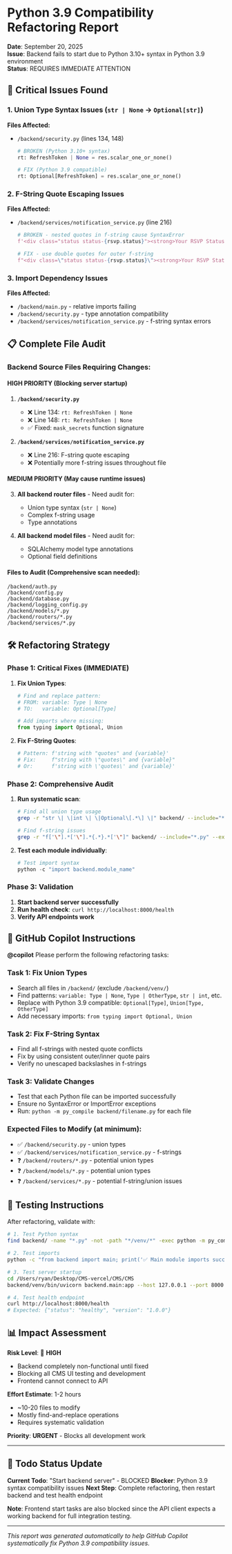 # Python 3.9 Compatibility Refactoring Report

**Date**: September 20, 2025  
**Issue**: Backend fails to start due to Python 3.10+ syntax in Python 3.9 environment  
**Status**: REQUIRES IMMEDIATE ATTENTION  

## 🚨 Critical Issues Found

### 1. **Union Type Syntax Issues** (`str | None` → `Optional[str]`)

**Files Affected:**
- `/backend/security.py` (lines 134, 148)
  ```python
  # BROKEN (Python 3.10+ syntax)
  rt: RefreshToken | None = res.scalar_one_or_none()
  
  # FIX (Python 3.9 compatible)
  rt: Optional[RefreshToken] = res.scalar_one_or_none()
  ```

### 2. **F-String Quote Escaping Issues**

**Files Affected:**
- `/backend/services/notification_service.py` (line 216)
  ```python
  # BROKEN - nested quotes in f-string cause SyntaxError
  f'<div class="status status-{rsvp.status}"><strong>Your RSVP Status:</strong> {rsvp.status.title()}</div>'
  
  # FIX - use double quotes for outer f-string
  f"<div class=\"status status-{rsvp.status}\"><strong>Your RSVP Status:</strong> {rsvp.status.title()}</div>"
  ```

### 3. **Import Dependency Issues**

**Files Affected:**
- `/backend/main.py` - relative imports failing
- `/backend/security.py` - type annotation compatibility
- `/backend/services/notification_service.py` - f-string syntax errors

## 📋 Complete File Audit

### Backend Source Files Requiring Changes:

#### **HIGH PRIORITY** (Blocking server startup)
1. **`/backend/security.py`**
   - ❌ Line 134: `rt: RefreshToken | None` 
   - ❌ Line 148: `rt: RefreshToken | None`
   - ✅ Fixed: `mask_secrets` function signature

2. **`/backend/services/notification_service.py`**
   - ❌ Line 216: F-string quote escaping
   - ❌ Potentially more f-string issues throughout file

#### **MEDIUM PRIORITY** (May cause runtime issues)
3. **All backend router files** - Need audit for:
   - Union type syntax (`str | None`)
   - Complex f-string usage
   - Type annotations

4. **All backend model files** - Need audit for:
   - SQLAlchemy model type annotations
   - Optional field definitions

#### **Files to Audit** (Comprehensive scan needed):
```
/backend/auth.py
/backend/config.py
/backend/database.py
/backend/logging_config.py
/backend/models/*.py
/backend/routers/*.py
/backend/services/*.py
```

## 🛠 Refactoring Strategy

### Phase 1: Critical Fixes (IMMEDIATE)
1. **Fix Union Types**:
   ```python
   # Find and replace pattern:
   # FROM: variable: Type | None
   # TO:   variable: Optional[Type]
   
   # Add imports where missing:
   from typing import Optional, Union
   ```

2. **Fix F-String Quotes**:
   ```python
   # Pattern: f'string with "quotes" and {variable}'
   # Fix:     f"string with \"quotes\" and {variable}"
   # Or:      f'string with \'quotes\' and {variable}'
   ```

### Phase 2: Comprehensive Audit
1. **Run systematic scan**:
   ```bash
   # Find all union type usage
   grep -r "str \| \|int \| \|Optional\[.*\] \|" backend/ --include="*.py" --exclude-dir=venv
   
   # Find f-string issues
   grep -r "f['\"].*['\"].*{.*}.*['\"]" backend/ --include="*.py" --exclude-dir=venv
   ```

2. **Test each module individually**:
   ```python
   # Test import syntax
   python -c "import backend.module_name"
   ```

### Phase 3: Validation
1. **Start backend server successfully**
2. **Run health check**: `curl http://localhost:8000/health`
3. **Verify API endpoints work**

## 🎯 GitHub Copilot Instructions

**@copilot** Please perform the following refactoring tasks:

### **Task 1: Fix Union Types**
- Search all files in `/backend/` (exclude `/backend/venv/`)
- Find patterns: `variable: Type | None`, `Type | OtherType`, `str | int`, etc.
- Replace with Python 3.9 compatible: `Optional[Type]`, `Union[Type, OtherType]`
- Add necessary imports: `from typing import Optional, Union`

### **Task 2: Fix F-String Syntax**
- Find all f-strings with nested quote conflicts
- Fix by using consistent outer/inner quote pairs
- Verify no unescaped backslashes in f-strings

### **Task 3: Validate Changes**
- Test that each Python file can be imported successfully
- Ensure no SyntaxError or ImportError exceptions
- Run: `python -m py_compile backend/filename.py` for each file

### **Expected Files to Modify** (at minimum):
- ✅ `/backend/security.py` - union types
- ✅ `/backend/services/notification_service.py` - f-strings  
- ❓ `/backend/routers/*.py` - potential union types
- ❓ `/backend/models/*.py` - potential union types
- ❓ `/backend/services/*.py` - potential f-string/union issues

## 🧪 Testing Instructions

After refactoring, validate with:

```bash
# 1. Test Python syntax
find backend/ -name "*.py" -not -path "*/venv/*" -exec python -m py_compile {} \;

# 2. Test imports
python -c "from backend import main; print('✅ Main module imports successfully')"

# 3. Test server startup
cd /Users/ryan/Desktop/CMS-vercel/CMS/CMS
backend/venv/bin/uvicorn backend.main:app --host 127.0.0.1 --port 8000

# 4. Test health endpoint
curl http://localhost:8000/health
# Expected: {"status": "healthy", "version": "1.0.0"}
```

## 📊 Impact Assessment

**Risk Level**: 🔴 **HIGH**
- Backend completely non-functional until fixed
- Blocking all CMS UI testing and development
- Frontend cannot connect to API

**Effort Estimate**: 1-2 hours
- ~10-20 files to modify
- Mostly find-and-replace operations
- Requires systematic validation

**Priority**: **URGENT** - Blocks all development work

---

## 🚀 Todo Status Update

**Current Todo**: "Start backend server" - BLOCKED
**Blocker**: Python 3.9 syntax compatibility issues
**Next Step**: Complete refactoring, then restart backend and test health endpoint

**Note**: Frontend start tasks are also blocked since the API client expects a working backend for full integration testing.

---

*This report was generated automatically to help GitHub Copilot systematically fix Python 3.9 compatibility issues.*